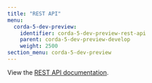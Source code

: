 ```yaml
---
title: "REST API"
menu:
  corda-5-dev-preview:
    identifier: corda-5-dev-preview-rest-api
    parent: corda-5-dev-preview-develop
    weight: 2500
section_menu: corda-5-dev-preview
---
```


View the [REST API documentation](C5_OpenAPI.html).
